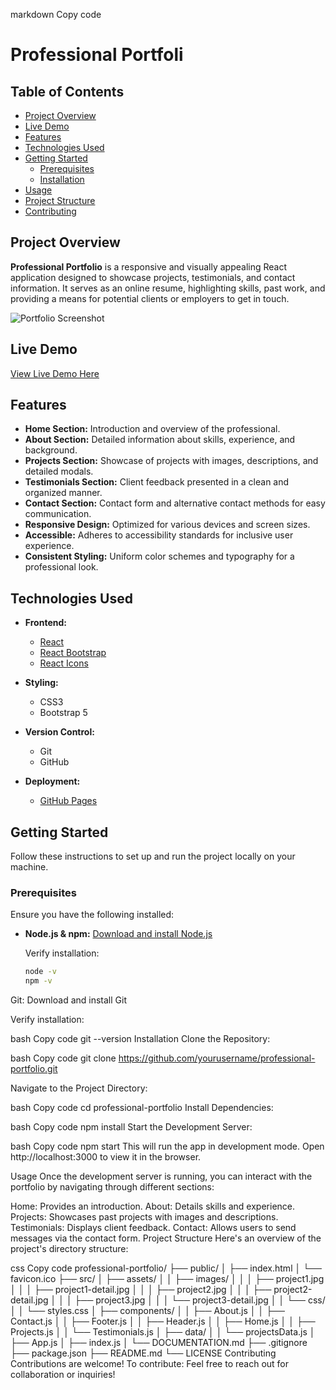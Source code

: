 markdown
Copy code
# Professional Portfoli
## Table of Contents

- [Project Overview](#project-overview)
- [Live Demo](#live-demo)
- [Features](#features)
- [Technologies Used](#technologies-used)
- [Getting Started](#getting-started)
  - [Prerequisites](#prerequisites)
  - [Installation](#installation)
- [Usage](#usage)
- [Project Structure](#project-structure)
- [Contributing](#contributing)


## Project Overview

**Professional Portfolio** is a responsive and visually appealing React application designed to showcase projects, testimonials, and contact information. It serves as an online resume, highlighting skills, past work, and providing a means for potential clients or employers to get in touch.

![Portfolio Screenshot](./src/assets/images/portfolio-screenshot.png)

## Live Demo

[View Live Demo Here](https://your-live-demo-link.com)


## Features

- **Home Section:** Introduction and overview of the professional.
- **About Section:** Detailed information about skills, experience, and background.
- **Projects Section:** Showcase of projects with images, descriptions, and detailed modals.
- **Testimonials Section:** Client feedback presented in a clean and organized manner.
- **Contact Section:** Contact form and alternative contact methods for easy communication.
- **Responsive Design:** Optimized for various devices and screen sizes.
- **Accessible:** Adheres to accessibility standards for inclusive user experience.
- **Consistent Styling:** Uniform color schemes and typography for a professional look.

## Technologies Used

- **Frontend:**
  - [React](https://reactjs.org/)
  - [React Bootstrap](https://react-bootstrap.github.io/)
  - [React Icons](https://react-icons.github.io/react-icons/)
  
- **Styling:**
  - CSS3
  - Bootstrap 5

- **Version Control:**
  - Git
  - GitHub

- **Deployment:**

  - [GitHub Pages](https://pages.github.com/) 

## Getting Started

Follow these instructions to set up and run the project locally on your machine.

### Prerequisites

Ensure you have the following installed:

- **Node.js & npm:** [Download and install Node.js](https://nodejs.org/)
  
  Verify installation:
  ```bash
  node -v
  npm -v
Git: Download and install Git

Verify installation:

bash
Copy code
git --version
Installation
Clone the Repository:

bash
Copy code
git clone https://github.com/yourusername/professional-portfolio.git

Navigate to the Project Directory:

bash
Copy code
cd professional-portfolio
Install Dependencies:

bash
Copy code
npm install
Start the Development Server:

bash
Copy code
npm start
This will run the app in development mode. Open http://localhost:3000 to view it in the browser.

Usage
Once the development server is running, you can interact with the portfolio by navigating through different sections:

Home: Provides an introduction.
About: Details skills and experience.
Projects: Showcases past projects with images and descriptions.
Testimonials: Displays client feedback.
Contact: Allows users to send messages via the contact form.
Project Structure
Here's an overview of the project's directory structure:

css
Copy code
professional-portfolio/
├── public/
│   ├── index.html
│   └── favicon.ico
├── src/
│   ├── assets/
│   │   ├── images/
│   │   │   ├── project1.jpg
│   │   │   ├── project1-detail.jpg
│   │   │   ├── project2.jpg
│   │   │   ├── project2-detail.jpg
│   │   │   ├── project3.jpg
│   │   │   └── project3-detail.jpg
│   │   └── css/
│   │       └── styles.css
│   ├── components/
│   │   ├── About.js
│   │   ├── Contact.js
│   │   ├── Footer.js
│   │   ├── Header.js
│   │   ├── Home.js
│   │   ├── Projects.js
│   │   └── Testimonials.js
│   ├── data/
│   │   └── projectsData.js
│   ├── App.js
│   ├── index.js
│   └── DOCUMENTATION.md
├── .gitignore
├── package.json
├── README.md
└── LICENSE
Contributing
Contributions are welcome! To contribute:
Feel free to reach out for collaboration or inquiries!

